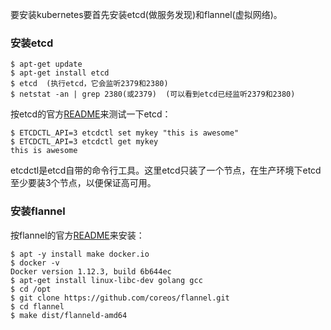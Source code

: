 要安装kubernetes要首先安装etcd(做服务发现)和flannel(虚拟网络)。

### 安装etcd
```
$ apt-get update
$ apt-get install etcd
$ etcd  (执行etcd，它会监听2379和2380)
$ netstat -an | grep 2380(或2379)  (可以看到etcd已经监听2379和2380)
```
按etcd的官方[README](https://github.com/coreos/etcd)来测试一下etcd：
```
$ ETCDCTL_API=3 etcdctl set mykey "this is awesome"
$ ETCDCTL_API=3 etcdctl get mykey
this is awesome
```
etcdctl是etcd自带的命令行工具。这里etcd只装了一个节点，在生产环境下etcd至少要装3个节点，以便保证高可用。  

### 安装flannel
按flannel的官方[README](https://github.com/coreos/flannel)来安装：
```
$ apt -y install make docker.io
$ docker -v
Docker version 1.12.3, build 6b644ec
$ apt-get install linux-libc-dev golang gcc
$ cd /opt
$ git clone https://github.com/coreos/flannel.git
$ cd flannel
$ make dist/flanneld-amd64
```
